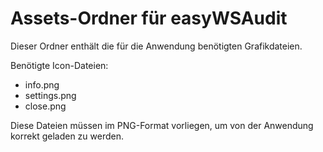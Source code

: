 # Assets-Ordner für easyWSAudit

Dieser Ordner enthält die für die Anwendung benötigten Grafikdateien.

Benötigte Icon-Dateien:
- info.png
- settings.png
- close.png

Diese Dateien müssen im PNG-Format vorliegen, um von der Anwendung korrekt geladen zu werden.
